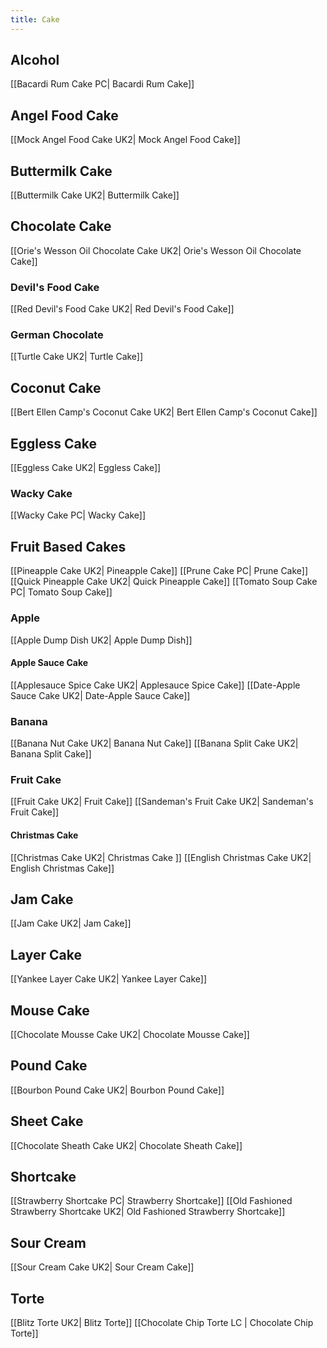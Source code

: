 ```yaml
---
title: Cake
---
```

## Alcohol 
[[Bacardi Rum Cake PC| Bacardi Rum Cake]]
## Angel Food Cake
[[Mock Angel Food Cake UK2| Mock Angel Food Cake]]
## Buttermilk Cake
[[Buttermilk Cake UK2| Buttermilk Cake]]
## Chocolate Cake
[[Orie's Wesson Oil Chocolate Cake UK2| Orie's Wesson Oil Chocolate Cake]]
### Devil's Food Cake
[[Red Devil's Food Cake UK2| Red Devil's Food Cake]]
### German Chocolate
[[Turtle Cake UK2| Turtle Cake]]
## Coconut Cake
[[Bert Ellen Camp's Coconut Cake UK2| Bert Ellen Camp's Coconut Cake]]
## Eggless Cake
[[Eggless Cake UK2| Eggless Cake]]
### Wacky Cake
[[Wacky Cake PC| Wacky Cake]]
## Fruit Based Cakes
[[Pineapple Cake UK2| Pineapple Cake]]
[[Prune Cake PC| Prune Cake]]
[[Quick Pineapple Cake UK2| Quick Pineapple Cake]]
[[Tomato Soup Cake PC| Tomato Soup Cake]]
### Apple
[[Apple Dump Dish UK2| Apple Dump Dish]]
#### Apple Sauce Cake
[[Applesauce Spice Cake UK2| Applesauce Spice Cake]]
[[Date-Apple Sauce Cake UK2| Date-Apple Sauce Cake]]
### Banana
[[Banana Nut Cake UK2| Banana Nut Cake]]
[[Banana Split Cake UK2| Banana Split Cake]]
### Fruit Cake
[[Fruit Cake UK2| Fruit Cake]]
[[Sandeman's Fruit Cake  UK2| Sandeman's Fruit Cake]]
#### Christmas Cake
[[Christmas Cake UK2| Christmas Cake ]]
[[English Christmas Cake UK2| English Christmas Cake]]
## Jam Cake
[[Jam Cake UK2| Jam Cake]]
## Layer Cake
[[Yankee Layer Cake UK2| Yankee Layer Cake]]
## Mouse Cake
[[Chocolate Mousse Cake UK2| Chocolate Mousse Cake]]
## Pound Cake
[[Bourbon Pound Cake UK2| Bourbon Pound Cake]]
## Sheet Cake
[[Chocolate Sheath Cake UK2| Chocolate Sheath Cake]]
## Shortcake
[[Strawberry Shortcake PC| Strawberry Shortcake]]
[[Old Fashioned Strawberry Shortcake UK2| Old Fashioned Strawberry Shortcake]]
## Sour Cream
[[Sour Cream Cake UK2| Sour Cream Cake]]
## Torte
[[Blitz Torte UK2| Blitz Torte]]
[[Chocolate Chip Torte LC | Chocolate Chip Torte]]